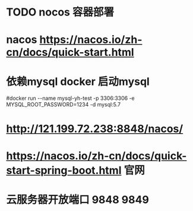# TODO nocos 容器部署

# nacos https://nacos.io/zh-cn/docs/quick-start.html

# 依赖mysql docker 启动mysql 
#docker run --name mysql-yh-test -p 3306:3306 -e MYSQL_ROOT_PASSWORD=1234   -d mysql:5.7

# http://121.199.72.238:8848/nacos/

# https://nacos.io/zh-cn/docs/quick-start-spring-boot.html 官网

# 云服务器开放端口 9848 9849 

